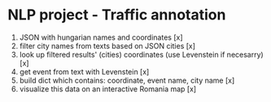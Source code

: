 # NLP project - Traffic annotation

1. JSON with hungarian names and coordinates [x]
2. filter city names from texts based on JSON cities [x]
3. look up filtered results' (cities) coordinates (use Levenstein if necesarry) [x]
4. get event from text with Levenstein [x]
5. build dict which contains: coordinate, event name, city name [x]
6. visualize this data on an interactive Romania map [x]
